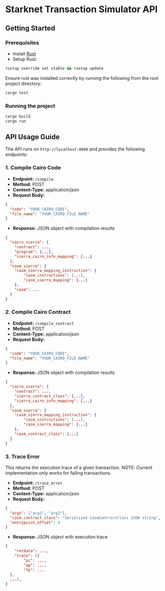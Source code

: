 # Starknet Transaction Simulator API

## Getting Started

### Prerequisites

- Install [Rust](https://www.rust-lang.org/tools/install)
- Setup Rust:

```bash
rustup override set stable && rustup update
```

Ensure rust was installed correctly by running the following from the root project directory:

```bash
cargo test
```

### Running the project

```bash
cargo build
cargo run
```

## API Usage Guide

The API runs on `http://localhost:8080` and provides the following endpoints:

### 1. Compile Cairo Code

- **Endpoint:** `/compile`
- **Method:** POST
- **Content-Type:** application/json
- **Request Body:**

```json
{
  "code": "YOUR_CAIRO_CODE",
  "file_name": "YOUR_CAIRO_FILE_NAME"
}
```

- **Response:** JSON object with compilation results

```json
{
  "cairo_sierra": {
    "contract": ...,
    "program": {...},
    "sierra_cairo_info_mapping": {...}
  },
  "casm_sierra": {
    "casm_sierra_mapping_instruction": {
        "casm_instructions": [...],
        "casm_sierra_mapping": {...}
    },
    "casm": ...
  }
}
```

### 2. Compile Cairo Contract

- **Endpoint:** `/compile_contract`
- **Method:** POST
- **Content-Type:** application/json
- **Request Body:**

```json
{
  "code": "YOUR_CAIRO_CODE",
  "file_name": "YOUR_CAIRO_FILE_NAME"
}
```

- **Response:** JSON object with compilation results

```json
{
  "cairo_sierra": {
    "contract": ...,
    "sierra_contract_class": {...},
    "sierra_cairo_info_mapping": {...}
  },
  "casm_sierra": {
    "casm_sierra_mapping_instruction": {
        "casm_instructions": [...],
        "casm_sierra_mapping": {...}
    },
    "casm_contract_class": {...}
  }
}
```

### 3. Trace Error

This returns the execution trace of a given transaction.
NOTE: Current implementation only works for failing transactions.

- **Endpoint:** `/trace_error`
- **Method:** POST
- **Content-Type:** application/json
- **Request Body:**

```json
{
  "args": ["arg1", "arg2"],
  "casm_contract_class": "Serialized CasmContractClass JSON string",
  "entrypoint_offset": 0
}
```

- **Response:** JSON object with execution trace

```json
{
    "retdata": ...,
    "trace": [{
        "pc": ...,
        "ap": ...,
        "fp": ...
  },
  ...],
}
```

